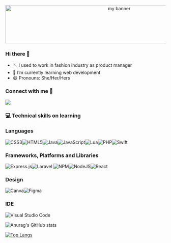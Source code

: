 
<p align="center">

<img width="700" height="120" src="https://user-images.githubusercontent.com/85490224/146906891-d867a04e-df9f-4917-9da9-ca44d4bd46bb.png" alt="my banner">

</p>

### Hi there 👋

- 🪡 I used to work in fashion industry as product manager
- 🌱 I’m currently learning web development 
- 😄 Pronouns: She/Her/Hers

### Connect with me 🤝

<a href="https://www.linkedin.com/in/caroline-guedj/"><img align=”left” src="https://img.shields.io/badge/linkedin-%230077B5.svg?style=for-the-badge&logo=linkedin&logoColor=white" ></a>

### 💻 Technical skills on learning 

### Languages

![CSS3](https://img.shields.io/badge/css3-%231572B6.svg?style=for-the-badge&logo=css3&logoColor=white)![HTML5](https://img.shields.io/badge/html5-%23E34F26.svg?style=for-the-badge&logo=html5&logoColor=white)![Java](https://img.shields.io/badge/java-%23ED8B00.svg?style=for-the-badge&logo=java&logoColor=white)![JavaScript](https://img.shields.io/badge/javascript-%23323330.svg?style=for-the-badge&logo=javascript&logoColor=%23F7DF1E)![Lua](https://img.shields.io/badge/lua-%232C2D72.svg?style=for-the-badge&logo=lua&logoColor=white)![PHP](https://img.shields.io/badge/php-%23777BB4.svg?style=for-the-badge&logo=php&logoColor=white)![Swift](https://img.shields.io/badge/swift-F54A2A?style=for-the-badge&logo=swift&logoColor=white)

### Frameworks, Platforms and Libraries

![Express.js](https://img.shields.io/badge/express.js-%23404d59.svg?style=for-the-badge&logo=express&logoColor=%2361DAFB)![Laravel](https://img.shields.io/badge/laravel-%23FF2D20.svg?style=for-the-badge&logo=laravel&logoColor=white)
![NPM](https://img.shields.io/badge/NPM-%23000000.svg?style=for-the-badge&logo=npm&logoColor=white)![NodeJS](https://img.shields.io/badge/node.js-6DA55F?style=for-the-badge&logo=node.js&logoColor=white)![React](https://img.shields.io/badge/react-%2320232a.svg?style=for-the-badge&logo=react&logoColor=%2361DAFB)
### Design

![Canva](https://img.shields.io/badge/Canva-%2300C4CC.svg?style=for-the-badge&logo=Canva&logoColor=white)![Figma](https://img.shields.io/badge/figma-%23F24E1E.svg?style=for-the-badge&logo=figma&logoColor=white)
### IDE

![Visual Studio Code](https://img.shields.io/badge/Visual%20Studio%20Code-0078d7.svg?style=for-the-badge&logo=visual-studio-code&logoColor=white)


![Anurag's GitHub stats](https://github-readme-stats.vercel.app/api?username=Caroline-theotter&theme=dark&show_icons=true)

[![Top Langs](https://github-readme-stats.vercel.app/api/top-langs/?username=Caroline-theotter&layout=compact)](https://github.com/Caroline-theotter/github-readme-stats)
